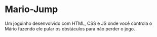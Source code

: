 # Mario-Jump
Um joguinho desenvolvido com HTML, CSS e JS onde você controla o Mário fazendo ele pular os obstáculos para não perder o jogo.
